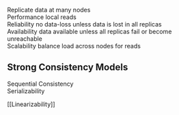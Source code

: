 ---
---

Replicate data at many nodes  
Performance local reads  
Reliability no data-loss unless data is lost in all replicas  
Availability data available unless all replicas fail or become  
unreachable  
Scalability balance load across nodes for reads

## Strong Consistency Models
Sequential Consistency  
Serializability  

[[Linearizability]]
